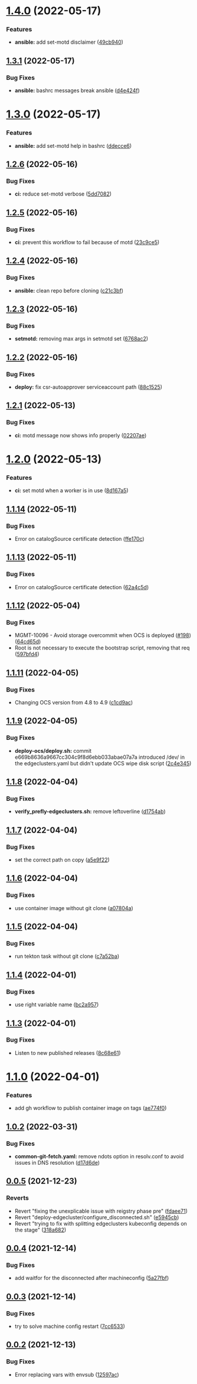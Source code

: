 # [1.4.0](https://github.com/rh-ecosystem-edge/ztp-pipeline-relocatable/compare/1.3.1...1.4.0) (2022-05-17)

### Features

- **ansible:** add set-motd disclaimer ([49cb940](https://github.com/rh-ecosystem-edge/ztp-pipeline-relocatable/commit/49cb940e8dde55309733f50ddac513c202b98afc))

## [1.3.1](https://github.com/rh-ecosystem-edge/ztp-pipeline-relocatable/compare/1.3.0...1.3.1) (2022-05-17)

### Bug Fixes

- **ansible:** bashrc messages break ansible ([d4e424f](https://github.com/rh-ecosystem-edge/ztp-pipeline-relocatable/commit/d4e424f6433814c16b5bc9d961ccb89e3ef3eace))

# [1.3.0](https://github.com/rh-ecosystem-edge/ztp-pipeline-relocatable/compare/1.2.6...1.3.0) (2022-05-17)

### Features

- **ansible:** add set-motd help in bashrc ([ddecce6](https://github.com/rh-ecosystem-edge/ztp-pipeline-relocatable/commit/ddecce65fd17c034403ffa2fd9100a1e931b7e85))

## [1.2.6](https://github.com/rh-ecosystem-edge/ztp-pipeline-relocatable/compare/1.2.5...1.2.6) (2022-05-16)

### Bug Fixes

- **ci:** reduce set-motd verbose ([5dd7082](https://github.com/rh-ecosystem-edge/ztp-pipeline-relocatable/commit/5dd7082b8b4adfd096fc64ef9bc73ab40b45af9f))

## [1.2.5](https://github.com/rh-ecosystem-edge/ztp-pipeline-relocatable/compare/1.2.4...1.2.5) (2022-05-16)

### Bug Fixes

- **ci:** prevent this workflow to fail because of motd ([23c9ce5](https://github.com/rh-ecosystem-edge/ztp-pipeline-relocatable/commit/23c9ce540b8baf6417b7201e17ba11ad425a789c))

## [1.2.4](https://github.com/rh-ecosystem-edge/ztp-pipeline-relocatable/compare/1.2.3...1.2.4) (2022-05-16)

### Bug Fixes

- **ansible:** clean repo before cloning ([c21c3bf](https://github.com/rh-ecosystem-edge/ztp-pipeline-relocatable/commit/c21c3bf1d50e0615bf879906b61f89994f2334e7))

## [1.2.3](https://github.com/rh-ecosystem-edge/ztp-pipeline-relocatable/compare/1.2.2...1.2.3) (2022-05-16)

### Bug Fixes

- **setmotd:** removing max args in setmotd set ([6768ac2](https://github.com/rh-ecosystem-edge/ztp-pipeline-relocatable/commit/6768ac2ac546e4a7ca4bb5884f5f217c47bf65de))

## [1.2.2](https://github.com/rh-ecosystem-edge/ztp-pipeline-relocatable/compare/1.2.1...1.2.2) (2022-05-16)

### Bug Fixes

- **deploy:** fix csr-autoapprover serviceaccount path ([88c1525](https://github.com/rh-ecosystem-edge/ztp-pipeline-relocatable/commit/88c15259306b26a61d56324adb60dbf4b03dbd49))

## [1.2.1](https://github.com/rh-ecosystem-edge/ztp-pipeline-relocatable/compare/1.2.0...1.2.1) (2022-05-13)

### Bug Fixes

- **ci:** motd message now shows info properly ([02207ae](https://github.com/rh-ecosystem-edge/ztp-pipeline-relocatable/commit/02207ae53445120169db11c5865873ae137fe5b2))

# [1.2.0](https://github.com/rh-ecosystem-edge/ztp-pipeline-relocatable/compare/1.1.14...1.2.0) (2022-05-13)

### Features

- **ci:** set motd when a worker is in use ([8d167a5](https://github.com/rh-ecosystem-edge/ztp-pipeline-relocatable/commit/8d167a5506d238e3a0a417f1133f6f77923fdf0d))

## [1.1.14](https://github.com/rh-ecosystem-edge/ztp-pipeline-relocatable/compare/1.1.13...1.1.14) (2022-05-11)

### Bug Fixes

- Error on catalogSource certificate detection ([ffe170c](https://github.com/rh-ecosystem-edge/ztp-pipeline-relocatable/commit/ffe170c75be43e1ec55a127d9de10aa1aaae9a1c))

## [1.1.13](https://github.com/rh-ecosystem-edge/ztp-pipeline-relocatable/compare/1.1.12...1.1.13) (2022-05-11)

### Bug Fixes

- Error on catalogSource certificate detection ([62a4c5d](https://github.com/rh-ecosystem-edge/ztp-pipeline-relocatable/commit/62a4c5d7f55f29834a178a81edf9233428012542))

## [1.1.12](https://github.com/rh-ecosystem-edge/ztp-pipeline-relocatable/compare/1.1.11...1.1.12) (2022-05-04)

### Bug Fixes

- MGMT-10096 - Avoid storage overcommit when OCS is deployed ([#198](https://github.com/rh-ecosystem-edge/ztp-pipeline-relocatable/issues/198)) ([64cd65d](https://github.com/rh-ecosystem-edge/ztp-pipeline-relocatable/commit/64cd65df15775023d63f7e63489d8c5671d827bb))
- Root is not necessary to execute the bootstrap script, removing that req ([597bfd4](https://github.com/rh-ecosystem-edge/ztp-pipeline-relocatable/commit/597bfd42d9183f104a9aea740af4e9f457ed47c4))

## [1.1.11](https://github.com/rh-ecosystem-edge/ztp-pipeline-relocatable/compare/1.1.10...1.1.11) (2022-04-05)

### Bug Fixes

- Changing OCS version from 4.8 to 4.9 ([c1cd9ac](https://github.com/rh-ecosystem-edge/ztp-pipeline-relocatable/commit/c1cd9ac9df9acbf7742485b95612ca510b96eb9c))

## [1.1.9](https://github.com/rh-ecosystem-edge/ztp-pipeline-relocatable/compare/1.1.8...1.1.9) (2022-04-05)

### Bug Fixes

- **deploy-ocs/deploy.sh:** commit e669b8636a9667cc304c9f8d6ebb033abae07a7a introduced /dev/ in the edgeclusters.yaml but didn't update OCS wipe disk script ([2c4e345](https://github.com/rh-ecosystem-edge/ztp-pipeline-relocatable/commit/2c4e34544109629e820afc9fd95cac0f2f500139))

## [1.1.8](https://github.com/rh-ecosystem-edge/ztp-pipeline-relocatable/compare/1.1.7...1.1.8) (2022-04-04)

### Bug Fixes

- **verify_prefly-edgeclusters.sh:** remove leftoverline ([d1754ab](https://github.com/rh-ecosystem-edge/ztp-pipeline-relocatable/commit/d1754ab0e17fbfcbf10dea12eb81159f32989f55))

## [1.1.7](https://github.com/rh-ecosystem-edge/ztp-pipeline-relocatable/compare/1.1.6...1.1.7) (2022-04-04)

### Bug Fixes

- set the correct path on copy ([a5e9f22](https://github.com/rh-ecosystem-edge/ztp-pipeline-relocatable/commit/a5e9f22fd695da250f96106997aa29d6a3ee2aa9))

## [1.1.6](https://github.com/rh-ecosystem-edge/ztp-pipeline-relocatable/compare/1.1.5...1.1.6) (2022-04-04)

### Bug Fixes

- use container image without git clone ([a07804a](https://github.com/rh-ecosystem-edge/ztp-pipeline-relocatable/commit/a07804ac7d71ea091f27c1baf4a4e3a47fced32b))

## [1.1.5](https://github.com/rh-ecosystem-edge/ztp-pipeline-relocatable/compare/1.1.4...1.1.5) (2022-04-04)

### Bug Fixes

- run tekton task without git clone ([c7a52ba](https://github.com/rh-ecosystem-edge/ztp-pipeline-relocatable/commit/c7a52ba2025d49c0aa6642d163d42178f1c2befb))

## [1.1.4](https://github.com/rh-ecosystem-edge/ztp-pipeline-relocatable/compare/1.1.3...1.1.4) (2022-04-01)

### Bug Fixes

- use right variable name ([bc2a957](https://github.com/rh-ecosystem-edge/ztp-pipeline-relocatable/commit/bc2a95707ddf6feb7900df870e638e8ae600f5b5))

## [1.1.3](https://github.com/rh-ecosystem-edge/ztp-pipeline-relocatable/compare/1.1.2...1.1.3) (2022-04-01)

### Bug Fixes

- Listen to new published releases ([8c68e61](https://github.com/rh-ecosystem-edge/ztp-pipeline-relocatable/commit/8c68e61ccd9c0946537d55fd32b4ad4f2832c490))

# [1.1.0](https://github.com/rh-ecosystem-edge/ztp-pipeline-relocatable/compare/1.0.2...1.1.0) (2022-04-01)

### Features

- add gh workflow to publish container image on tags ([ae774f0](https://github.com/rh-ecosystem-edge/ztp-pipeline-relocatable/commit/ae774f0f527b8d2717b5c7a015754539231675ff))

## [1.0.2](https://github.com/rh-ecosystem-edge/ztp-pipeline-relocatable/compare/1.0.1...1.0.2) (2022-03-31)

### Bug Fixes

- **common-git-fetch.yaml:** remove ndots option in resolv.conf to avoid issues in DNS resolution ([d17d6de](https://github.com/rh-ecosystem-edge/ztp-pipeline-relocatable/commit/d17d6decb28dca293d9dc6eeb5b6c7918bdc5296))

## [0.0.5](https://github.com/rh-ecosystem-edge/ztp-pipeline-relocatable/compare/0.0.4...0.0.5) (2021-12-23)

### Reverts

- Revert "fixing the unexplicable issue with reigstry phase pre" ([fdaee71](https://github.com/rh-ecosystem-edge/ztp-pipeline-relocatable/commit/fdaee71b6096256f40bd259d7a79610b537ad5ae))
- Revert "deploy-edgecluster/configure_disconnected.sh" ([e5945cb](https://github.com/rh-ecosystem-edge/ztp-pipeline-relocatable/commit/e5945cb48dc6511cd7383632cbdc5efda95e9d16))
- Revert "trying to fix with splitting edgeclusters kubeconfig depends on the stage" ([318a682](https://github.com/rh-ecosystem-edge/ztp-pipeline-relocatable/commit/318a6824b294e96981a002275f4a0ddbfff5adbe))

## [0.0.4](https://github.com/rh-ecosystem-edge/ztp-pipeline-relocatable/compare/0.0.3...0.0.4) (2021-12-14)

### Bug Fixes

- add waitfor for the disconnected after machineconfig ([5a27fbf](https://github.com/rh-ecosystem-edge/ztp-pipeline-relocatable/commit/5a27fbfb48cb7a7adad7cb3580ab5439df241153))

## [0.0.3](https://github.com/rh-ecosystem-edge/ztp-pipeline-relocatable/compare/0.0.2...0.0.3) (2021-12-14)

### Bug Fixes

- try to solve machine config restart ([7cc6533](https://github.com/rh-ecosystem-edge/ztp-pipeline-relocatable/commit/7cc65333aee143b042a870208e066954da574505))

## [0.0.2](https://github.com/rh-ecosystem-edge/ztp-pipeline-relocatable/compare/v0.0.1...0.0.2) (2021-12-13)

### Bug Fixes

- Error replacing vars with envsub ([12597ac](https://github.com/rh-ecosystem-edge/ztp-pipeline-relocatable/commit/12597ac466985e2576b5cba94f59d904c41ee8fc))

